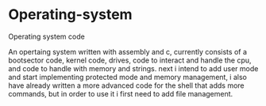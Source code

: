 # Operating-system
Operating system code

An opertaing system written with assembly and c, currently consists of a bootsector code, kernel code, drives, code to interact and handle the cpu, and code to handle with memory and strings.
next i intend to add user mode and start implementing protected mode and memory management, i also have already written a more advanced code for the shell that adds more commands, but in order to use it i first need to add file management.
